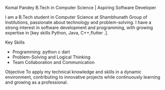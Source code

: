 Komal Pandey
B.Tech in Computer Science | Aspiring Software Developer

I am a B.Tech student in Computer Science at Shambhunath Group of Institutions, passionate about technology and problem-solving. I have a strong interest in software development and programming, with growing expertise in [key skills Python, Java, C++,flutter .].  

Key Skills 
- Programming: python c dart  
- Problem-Solving and Logical Thinking  
- Team Collaboration and Communication  

Objective
To apply my technical knowledge and skills in a dynamic environment, contributing to innovative projects while continuously learning and growing as a professional.  





<!---
Komalpandey134/Komalpandey134 is a ✨ special ✨ repository because its `README.md` (this file) appears on your GitHub profile.
You can click the Preview link to take a look at your changes.
--->
